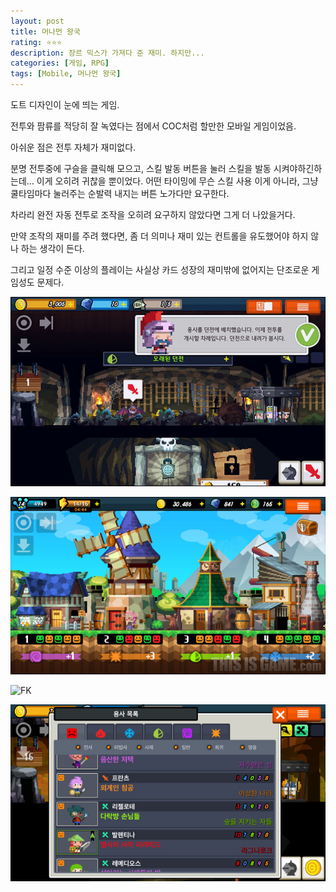 ```yaml
---
layout: post
title: 머나먼 왕국
rating: ⭐️⭐️⭐️
description: 장르 믹스가 가져다 준 재미. 하지만...
categories: [게임, RPG]
tags: [Mobile, 머나먼 왕국]
---
```


도트 디자인이 눈에 띄는 게임.

전투와 팜류를 적당히 잘 녹였다는 점에서 COC처럼 할만한 모바일 게임이었음.

아쉬운 점은 전투 자체가 재미없다.

분명 전투중에 구슬을 클릭해 모으고, 스킬 발동 버튼을 눌러 스킬을 발동 시켜야하긴하는데… 이게 오히려 귀찮을 뿐이었다. 어떤 타이밍에 무슨 스킬 사용 이게 아니라, 그냥 쿨타임마다 눌러주는 순발력 내지는 버튼 노가다만 요구한다.

차라리 완전 자동 전투로 조작을 오히려 요구하지 않았다면 그게 더 나았을거다.

만약 조작의 재미를 주려 했다면, 좀 더 의미나 재미 있는 컨트롤을 유도했어야 하지 않나 하는 생각이 든다.

그리고 일정 수준 이상의 플레이는 사실상 카드 성장의 재미밖에 없어지는 단조로운 게임성도 문제다.

![FK](../../images/2014/faraway_kingdom_00.jpg)

![FK](../../images/2014/faraway_kingdom_01.jpg)

![FK](../../images/2014/faraway_kingdom_02.jpg)

![FK](../../images/2014/faraway_kingdom_03.jpg)
